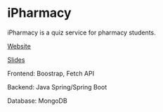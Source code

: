 # iPharmacy
iPharmacy is a quiz service for pharmacy students.

[Website](http://ec2-52-33-12-199.us-west-2.compute.amazonaws.com/)

[Slides](https://docs.google.com/presentation/d/1HGzAcURG2YSixznEh4jirQS-7HzW-4Y11P09gPx4HFc/edit#slide=id.p)

Frontend: Boostrap, Fetch API

Backend: Java Spring/Spring Boot

Database: MongoDB
